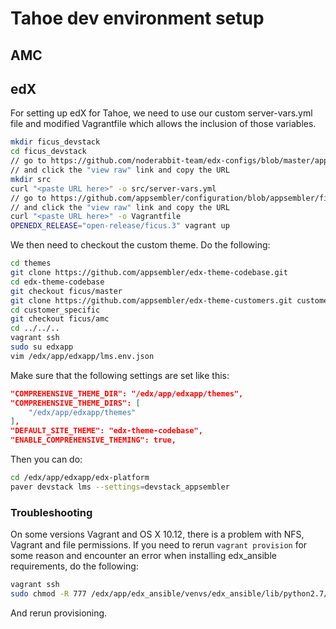 # Tahoe dev environment setup

## AMC

## edX

For setting up edX for Tahoe, we need to use our custom server-vars.yml file and modified Vagrantfile which allows the inclusion of those variables.

```bash
mkdir ficus_devstack
cd ficus_devstack
// go to https://github.com/noderabbit-team/edx-configs/blob/master/appsembler/amc/dev/files/server-vars.yml
// and click the "view raw" link and copy the URL
mkdir src
curl "<paste URL here>" -o src/server-vars.yml
// go to https://github.com/appsembler/configuration/blob/appsembler/ficus/master/vagrant/release/devstack/Vagrantfile.amc
// and click the "view raw" link and copy the URL
curl "<paste URL here>" -o Vagrantfile
OPENEDX_RELEASE="open-release/ficus.3" vagrant up
```

We then need to checkout the custom theme. Do the following:

```bash
cd themes
git clone https://github.com/appsembler/edx-theme-codebase.git
cd edx-theme-codebase
git checkout ficus/master
git clone https://github.com/appsembler/edx-theme-customers.git customer_specific
cd customer_specific
git checkout ficus/amc
cd ../../..
vagrant ssh
sudo su edxapp
vim /edx/app/edxapp/lms.env.json
```

Make sure that the following settings are set like this:
```json
"COMPREHENSIVE_THEME_DIR": "/edx/app/edxapp/themes",
"COMPREHENSIVE_THEME_DIRS": [
    "/edx/app/edxapp/themes"
],
"DEFAULT_SITE_THEME": "edx-theme-codebase",
"ENABLE_COMPREHENSIVE_THEMING": true,
```

Then you can do:

```bash
cd /edx/app/edxapp/edx-platform
paver devstack lms --settings=devstack_appsembler
```

### Troubleshooting
On some versions Vagrant and OS X 10.12, there is a problem with NFS, Vagrant and file permissions. If you need to rerun `vagrant provision` for some reason and encounter an error when installing edx_ansible requirements, do the following:

```bash
vagrant ssh
sudo chmod -R 777 /edx/app/edx_ansible/venvs/edx_ansible/lib/python2.7/site-packages/
```

And rerun provisioning.
